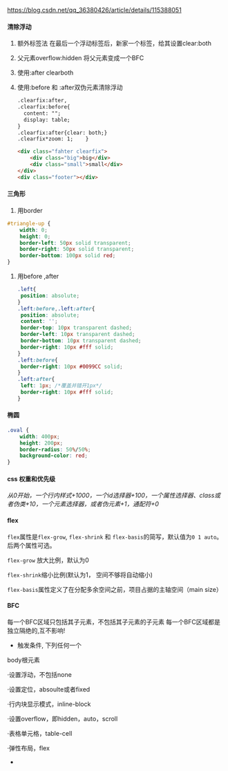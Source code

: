 https://blog.csdn.net/qq_36380426/article/details/115388051

#### 清除浮动

1. 额外标签法 
   在最后一个浮动标签后，新家一个标签，给其设置clear:both

2. 父元素overflow:hidden 将父元素变成一个BFC

3. 使用:after  clearboth

4. 使用:before 和 :after双伪元素清除浮动

   ```html
   .clearfix:after,
   .clearfix:before{
     content: "";
     display: table;
   }
   .clearfix:after{clear: both;}
   .clearfix*zoom: 1;    }
   
   <div class="fahter clearfix">
       <div class="big">big</div>
       <div class="small">small</div>
   </div>
   <div class="footer"></div>
   ```

#### 三角形

1. 用border

```css
#triangle-up {
    width: 0;
    height: 0;
    border-left: 50px solid transparent;
    border-right: 50px solid transparent;
    border-bottom: 100px solid red;
}
```



1. 用before ,after

   ```css
   .left{
    position: absolute;
   }
   .left:before,.left:after{
    position: absolute;
    content: '';
    border-top: 10px transparent dashed;
    border-left: 10px transparent dashed;
    border-bottom: 10px transparent dashed;
    border-right: 10px #fff solid;
   }
   .left:before{
    border-right: 10px #0099CC solid;
   }
   .left:after{
    left: 1px; /*覆盖并错开1px*/
    border-right: 10px #fff solid;
   }
   ```

#### 椭圆

```css
.oval {
    width: 400px;
    height: 200px;
    border-radius: 50%/50%;
    background-color: red;
}
```

#### css 权重和优先级

*从0开始，一个行内样式+1000，一个id选择器+100，一个属性选择器、class或者伪类+10，一个元素选择器，或者伪元素+1，通配符+0*

#### flex

`flex`属性是`flex-grow`, `flex-shrink` 和 `flex-basis`的简写，默认值为`0 1 auto`。后两个属性可选。

`flex-grow` 放大比例，默认为0

`flex-shrink`缩小比例(默认为1， 空间不够将自动缩小)

`flex-basis`属性定义了在分配多余空间之前，项目占据的主轴空间（main size）

#### BFC

每一个BFC区域只包括其子元素，不包括其子元素的子元素
每一个BFC区域都是独立隔绝的,互不影响!

* 触发条件, 下列任何一个

body根元素

·设置浮动，不包括none

·设置定位，absoulte或者fixed

·行内块显示模式，inline-block

·设置overflow，即hidden，auto，scroll

·表格单元格，table-cell

·弹性布局，flex

* 

